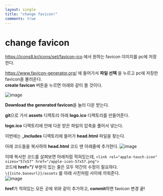 ```yaml
---
layout: single
title: "change favicon!"
comments: true
---
```


# change favicon


<https://icons8.kr/icons/set/favicon-ico> 에서 원하는 favicon 이미지를 pc에 저장한다.

<https://www.favicon-generator.org/> 에 들어가서 **파일 선택** 을 누르고 pc에 저장한 favicon을 불러온다.  
**create favicon** 버튼을 누르면 아래와 같이 뜰 것이다.

![image](https://user-images.githubusercontent.com/84231143/146337026-ace63af2-8d41-4893-aeb7-7a08d069b591.png)

**Download the generated favicon**을 눌러 다운 받는다.

**git**으로 가서 **assets** 디렉토리 아래 **logo.ico** 디렉토리를 만들어준다. 

**logo.ico** 디렉토리에 안에 다운 받은 파일의 압축을 풀어서 넣는다.

이번에는 **\_includes** 디렉토리에 들어가 **head.html** 파일을 찾는다.

아래 코드들을 복사하여 **head.html** 코드 맨 아래줄에 추가한다.
![image](https://user-images.githubusercontent.com/84231143/146337695-169dbd55-0f53-4ff7-984d-6c1117509d3a.png)

이때 복사한 코드를 살펴보면 아래처럼 적혀있는데,
`<link rel="apple-touch-icon"  sizes="57x57" href="/apple-icon-57x57.png">`  
코드에 **href="/** 부분이 있는 줄은 모두 약간의 수정이 필요하다.  
`\{{site.baseurl}}/assets` 를 아래 사친처럼 사이에 끼워준다.  
![image](https://user-images.githubusercontent.com/84231143/146383344-339da8ba-0038-47f6-89a2-09411522a362.png)

**href**가 적혀있는 모든 곳에 위와 같이 추가하고, **commit**하면 favicon 변경 끝!
